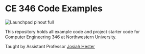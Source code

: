 CE 346 Code Examples
========

![Launchpad pinout full](https://raw.githubusercontent.com/jhester/ce346-code/master/media/launchpad_pinout_full.jpg)


This repository holds all example code and project starter code for Computer Engineering 346 at Northwestern University.

Taught by Assistant Professor [Josiah Hester](http://josiahhester.com)
